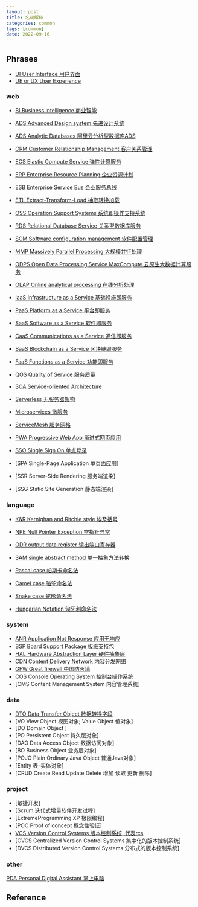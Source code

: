 ```yaml
---
layout: post
title: 名词解释
categories: common
tags: [common]
date: 2022-09-16
---
```

## Phrases

* [UI User Interface 用户界面]()
* [UE or UX User Experience]()

### web

* [BI Business intelligence 商业智能](https://en.wikipedia.org/wiki/Business_intelligence)  
 
* [ADS Advanced Design system 先进设计系统](https://baike.baidu.com/item/ADS/10365564?fr=aladdin)  
* [ADS Analytic Databases 阿里云分析型数据库ADS](http://www.meiyingqishi.cn/daijinquan/156.html)  
* [CRM Customer Relationship Management 客户关系管理](https://baike.baidu.com/item/%E5%AE%A2%E6%88%B7%E5%85%B3%E7%B3%BB%E7%AE%A1%E7%90%86/254554?fromtitle=CRM&fromid=165070&fromModule=lemma_search-box)  
* [ECS Elastic Compute Service 弹性计算服务](https://help.aliyun.com/document_detail/25367.html)  
* [ERP Enterprise Resource Planning 企业资源计划](https://baike.baidu.com/item/%E4%BC%81%E4%B8%9A%E8%B5%84%E6%BA%90%E8%AE%A1%E5%88%92/25984?fromModule=lemma_search-box&fromtitle=ERP&fromid=22997)  
* [ESB Enterprise Service Bus 企业服务总线](https://baike.baidu.com/item/%E4%BC%81%E4%B8%9A%E6%9C%8D%E5%8A%A1%E6%80%BB%E7%BA%BF/8790284?fromtitle=ESB&fromid=8742700&fr=aladdi)  
* [ETL Extract-Transform-Load 抽取转换加载](https://baike.baidu.com/item/ETL/1251949?fromModule=lemma_search-box)  
* [OSS Operation Support Systems 系统即操作支持系统](https://baike.baidu.com/item/OSS/3505559?fromModule=lemma_search-box)  
* [RDS Relational Database Service 关系型数据库服务](https://baike.baidu.com/item/rds/1236881?fr=aladdin)  
* [SCM Software configuration management 软件配置管理](https://baike.baidu.com/item/scm/2039966?fr=aladdin)  
* [MMP Massively Parallel Processing 大规模并行处理](https://www.factioninc.com/blog/it-challenges/massively-parallel-processing/)  
 
* [ODPS Open Data Processing Service MaxCompute 云原生大数据计算服务](https://help.aliyun.com/product/27797.html)  
* [OLAP Online analytical processing 在线分析处理](https://en.wikipedia.org/wiki/Online_analytical_processing)  
 
* [IaaS Infrastructure as a Service 基础设施即服务](https://baike.baidu.com/item/IaaS/5863121?fr=aladdin)  
* [PaaS Platform as a Service 平台即服务](https://baike.baidu.com/item/PaaS?fromModule=lemma_search-box)  
* [SaaS Software as a Service 软件即服务](https://baike.baidu.com/item/SaaS/6703273?fr=aladdin)  
* [CaaS Communications as a Service 通信即服务](https://baike.baidu.com/item/%E9%80%9A%E4%BF%A1%E5%8D%B3%E6%9C%8D%E5%8A%A1/7430638?fromtitle=caas&fromid=8850108&fr=aladdin)
* [BaaS Blockchain as a Service 区块链即服务](https://baike.baidu.com/item/BaaS?fromModule=lemma_search-box)
* [FaaS Functions as a Service 功能即服务](https://cloud.it168.com/a2022/0428/6662/000006662836.shtml)
* [QOS Quality of Service 服务质量](https://baike.baidu.com/item/qos?fromModule=lemma_search-box)
* [SOA Service-oriented Architecture](https://www.zhihu.com/topic/19583831/intro)
* [Serverless 无服务器架构](https://blog.csdn.net/weixin_43705953/article/details/121288522)
* [Microservices 微服务](https://baike.baidu.com/item/%E5%BE%AE%E6%9C%8D%E5%8A%A1/18758759?fr=aladdin)
* [ServiceMesh 服务网格](https://zhuanlan.zhihu.com/p/61901608)

* [PWA Progressive Web App 渐进式网页应用](https://baike.baidu.com/item/PWA/22378897?fr=aladdin)
* [SSO Single Sign On 单点登录](https://baike.baidu.com/item/SSO/3451380?fromModule=lemma_search-box)
* [SPA Single-Page Application 单页面应用]
* [SSR Server-Side Rendering 服务端渲染]
* [SSG Static Site Generation 静态端渲染]


### language

* [K&R Kernighan and Ritchie style 埃及括号](https://google.github.io/styleguide/javaguide.html#s4.1.2-blocks-k-r-style)  
* [NPE Null Pointer Exception 空指针异常](https://baike.baidu.com/item/NPE/2807869?fr=aladdin)  
* [ODR output data register 输出端口寄存器](https://baike.baidu.com/item/ODR/18896761?fr=aladdin)  
* [SAM single abstract method 单一抽象方法转换](https://kotlinlang.org/docs/java-interop.html#sam-conversions)  
 
* [Pascal case 帕斯卡命名法]()  
* [Camel case 骆驼命名法](https://en.wikipedia.org/wiki/Camel_case)  
* [Snake case 蛇形命名法]()  
* [Hungarian Notation 匈牙利命名法](https://en.wikipedia.org/wiki/Hungarian_notation)  

### system

* [ANR Application Not Response 应用无响应](https://www.baidu.com/link?url=g-ym6GUelzH7uBlSeRsXM2irSRxNwroZMTyr9bWtANOFUjeJ5ffGfi8wKB1KVOJplb9Zhg9n2CWHjz14swTEbq&wd=&eqid=dd116fec0000e0a500000006632add6b)  
* [BSP Board Support Package 板级支持包](https://baike.baidu.com/item/%E6%9D%BF%E7%BA%A7%E6%94%AF%E6%8C%81%E5%8C%85/4279583?fromtitle=bsp&fromid=4668372&fr=aladdin)  
* [HAL Hardware Abstraction Layer 硬件抽象层](https://baike.baidu.com/item/%E7%A1%AC%E4%BB%B6%E6%8A%BD%E8%B1%A1%E5%B1%82/9084603?fromtitle=HAL&fromid=9201&fr=aladdin)    
* [CDN Content Delivery Network 内容分发网络](https://baike.baidu.com/item/CDN%E6%8A%80%E6%9C%AF/2277971?fr=aladdin)
* [GFW Great firewall 中国防火墙](https://blog.mczyx.online/%E4%BB%8E-gfw-%E5%8E%9F%E7%90%86%E5%88%B0%E7%BF%BB%E5%A2%99%E5%8E%9F%E7%90%86%E5%92%8C%E5%8D%8F%E8%AE%AE/)
* [COS Console Operating System 控制台操作系统](https://www.abbreviationfinder.org/cn/acronyms/cos_console-operating-system.html)
* [CMS Content Management System 内容管理系统]

### data

* [DTO Data Transfer Object 数据转换字段](https://auth0.com/blog/automatically-mapping-dto-to-entity-on-spring-boot-apis/)
* [VO View Object 视图对象; Value Object 值对象]
* [DO Domain Object ]
* [PO Persistent Object 持久层对象]
* [DAO Data Access Object 数据访问对象]
* [BO Business Object 业务层对象]
* [POJO Plain Ordinary Java Object 普通Java对象]
* [Entity 表-实体对象]
* [CRUD Create Read Update Delete 增加 读取 更新 删除]

### project

* [敏捷开发]
* [Scrum 迭代式增量软件开发过程]
* [ExtremeProgramming XP 极限编程]
* [POC Proof of concept 概念性验证]
* [VCS Version Control Systems 版本控制系统, 代表rcs](https://en.wikipedia.org/wiki/Version_control)
* [CVCS Centralized Version Control Systems 集中化的版本控制系统]
* [DVCS Distributed Version Control Systems 分布式的版本控制系统]

### other

[PDA Personal Digital Assistant 掌上电脑](https://baike.baidu.com/item/%E6%8E%8C%E4%B8%8A%E7%94%B5%E8%84%91/576782?fromtitle=pda&fromid=111022&fr=aladdin)  



## Reference
